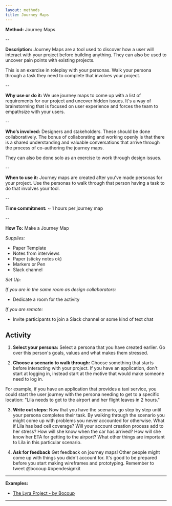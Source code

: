 ```yaml
---
layout: methods
title: Journey Maps
---
```


**Method:**  Journey Maps

--

**Description:**
Journey Maps are a tool used to discover how a user will interact with your project before building anything.  They can also be used to uncover pain points with existing projects.

This is an exercise in roleplay with your personas.  Walk your persona through a task they need to complete that involves your project.

--

**Why use or do it:**
We use journey maps to come up with a list of requirements for our project and uncover hidden issues. It's a way of brainstorming that is focused on user experience and forces the team to empathsize with your users.

--

**Who’s involved:** Designers and stakeholders. These should be done collaboratively. The bonus of collaborating and working openly is that there is a shared understanding and valuable conversations that arrive through the process of co-authoring the journey maps.

They can also be done solo as an exercise to work through design issues.

--

**When to use it:**  Journey maps are created after you've made personas for your project. Use the personas to walk through that person having a task to do that involves your tool.

--

**Time commitment:**  ~ 1 hours per journey map

--

**How To:** Make a Journey Map

_Supplies:_
- Paper Template
- Notes from interviews
- Paper (sticky notes ok)
- Markers or Pen
- Slack channel


_Set Up:_

*If you are in the same room as design collaborators:*

-   Dedicate a room for the activity

*If you are remote:*

-   Invite participants to join a Slack channel or some kind of text chat

Activity
---------

1. **Select your persona:** Select a persona that you have created earlier. Go over this person's goals, values and what makes them stressed.

2. **Choose a scenario to walk through:**  Choose something that starts before interacting with your project.  If you have an application, don't start at logging in, instead start at the motive that would make someone need to log in.

For example, if you have an application that provides a taxi service, you could start the user journey with the persona needing to get to a specific location: "Lila needs to get to the airport and her flight leaves in 2 hours."

3. **Write out steps:** Now that you have the scenario, go step by step until your persona completes their task.
By walking through the scenario you might come up with problems you never accounted for otherwise. What if Lila has bad cell coverage? Will your account creation process add to her stress?  How will she know when the car has arrived? How will she know her ETA for getting to the airport?  What other things are important to Lila in this particular scenario.

4. **Ask for feedback** Get feedback on journey maps! Other people might come up with things you didn't account for.  It's good to be prepared before you start making wireframes and prototyping. Remember to tweet @bocoup #opendesignkit


---

**Examples:**
* [The Lyra Project - by Bocoup](https://github.com/vega/lyra/search?q=persona&type=Issues&utf8=%E2%9C%93)

---
